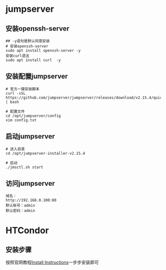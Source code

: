 # jumpserver
## 安装openssh-server
```command
## -y语句是默认同意安装
# 安装openssh-server
sudo apt install openssh-server -y
安装curl语法
sudo apt install curl  -y
```

## 安装配置jumpserver
```command
# 官方一键安装脚本
curl -sSL https://github.com/jumpserver/jumpserver/releases/download/v2.15.4/quick_start.sh | bash

# 配置文件
cd /opt/jumpserver/config
vim config.txt
```

## 启动jumpserver
```command
# 进入目录
cd /opt/jumpserver-installer-v2.15.4

# 启动
./jmsctl.sh start
```

## 访问jumpserver
```command
域名：
http://192.168.0.100:80
默认账号：admin
默认密码：admin
```

# HTCondor
## 安装步骤
按照官网教程[Install Instructions](https://research.cs.wisc.edu/htcondor/instructions/ubuntu/20/stable/)一步步安装即可